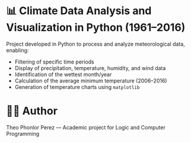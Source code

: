 # 📊 Climate Data Analysis and Visualization in Python (1961–2016)

Project developed in Python to process and analyze meteorological data, enabling:

- Filtering of specific time periods  
- Display of precipitation, temperature, humidity, and wind data  
- Identification of the wettest month/year 
- Calculation of the average minimum temperature (2006–2016)
- Generation of temperature charts using `matplotlib`

# 👨‍💻 Author

Theo Phonlor Perez — Academic project for Logic and Computer Programming


